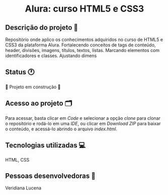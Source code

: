 <h1 align="center">Alura: curso HTML5 e CSS3</h1>
<h2>Descrição do projeto 📝</h2>
Repositório onde aplico os conhecimentos adquiridos no curso de HTML5 e CSS3 da plataforma Alura. 
Fortalecendo conceitos de tags de conteúdo, header, divisões, imagens, títulos, textos, listas. Marcando elementos com identificadores e classes. Ajustando dimens
<h2>Status 🕐</h2>
🚧 Projeto em construção 🚧
<h2>Acesso ao projeto 🗂️</h2>
Para acessar, basta clicar em <em>Code</em> e selecionar a opção <em>clone</em> para clonar o repositório e rodá-lo em uma <em>IDE</em>, ou clicar em <em>Download ZIP</em> para baixar o conteúdo, e acessá-lo abrindo o arquivo <em>index.html</em>.
<h2>Tecnologias utilizadas 💻</h2>
HTML, CSS
<h2>Pessoas desenvolvedoras 👩</h2>
Veridiana Lucena
